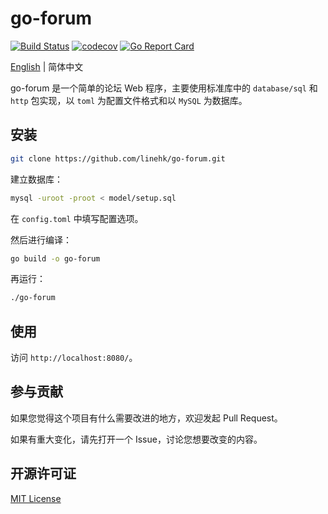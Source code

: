 # go-forum

[![Build Status](https://travis-ci.org/linehk/go-forum.svg?branch=master)](https://travis-ci.org/linehk/go-forum)
[![codecov](https://codecov.io/gh/linehk/go-forum/branch/master/graph/badge.svg)](https://codecov.io/gh/linehk/go-forum)
[![Go Report Card](https://goreportcard.com/badge/github.com/linehk/go-forum)](https://goreportcard.com/report/github.com/linehk/go-forum)

[English](./README-en.md "English") | 简体中文

go-forum 是一个简单的论坛 Web 程序，主要使用标准库中的 `database/sql` 和 `http` 包实现，以 `toml` 为配置文件格式和以 `MySQL` 为数据库。

## 安装

```bash
git clone https://github.com/linehk/go-forum.git
```

建立数据库：

```bash
mysql -uroot -proot < model/setup.sql
```

在 `config.toml` 中填写配置选项。

然后进行编译：

```bash
go build -o go-forum
```

再运行：

```bash
./go-forum
```

## 使用

访问 `http://localhost:8080/`。

## 参与贡献

如果您觉得这个项目有什么需要改进的地方，欢迎发起 Pull Request。

如果有重大变化，请先打开一个 Issue，讨论您想要改变的内容。

## 开源许可证

[MIT License](./LICENSE "MIT License")
